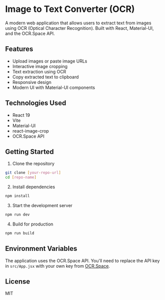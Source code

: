 # Image to Text Converter (OCR)

A modern web application that allows users to extract text from images using OCR (Optical Character Recognition). Built with React, Material-UI, and the OCR.Space API.

## Features

- Upload images or paste image URLs
- Interactive image cropping
- Text extraction using OCR
- Copy extracted text to clipboard
- Responsive design
- Modern UI with Material-UI components

## Technologies Used

- React 19
- Vite
- Material-UI
- react-image-crop
- OCR.Space API

## Getting Started

1. Clone the repository
```bash
git clone [your-repo-url]
cd [repo-name]
```

2. Install dependencies
```bash
npm install
```

3. Start the development server
```bash
npm run dev
```

4. Build for production
```bash
npm run build
```

## Environment Variables

The application uses the OCR.Space API. You'll need to replace the API key in `src/App.jsx` with your own key from [OCR.Space](https://ocr.space/ocrapi).

## License

MIT
